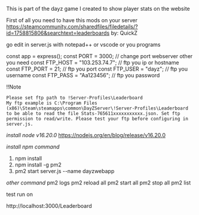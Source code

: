 This is part of the dayz game I created to show player stats on the website

First of all you need to have this mods on your server
https://steamcommunity.com/sharedfiles/filedetails/?id=1758815806&searchtext=leaderboards by: QuickZ

go edit in server.js with notepad++ or vscode or you programs

const app = express();
const PORT = 3000; // change port webserver other you need
const FTP_HOST = "103.253.74.7"; //  ftp you ip or hostname  
const FTP_PORT = 21; // ftp you port 
const FTP_USER = "dayz"; // ftp you username
const FTP_PASS = "Aa123456";  // ftp you password

!!Note
  ```
Please set ftp path to !Server-Profiles\Leaderboard
My ftp example is C:\Program Files (x86)\Steam\steamapps\common\DayZServer\!Server-Profiles\Leaderboard
to be able to read the file Stats-765611xxxxxxxxxxx.json. Set ftp permission to read/write. Please test your ftp before configuring in server.js.
  ```

*install node v16.20.0*
https://nodejs.org/en/blog/release/v16.20.0

*install npm command*
1. npm install
2. npm install -g pm2
3. pm2 start server.js --name dayzwebapp

*other command* 
pm2 logs
pm2 reload all
pm2 start all
pm2 stop all
pm2 list


test run on 

http://localhost:3000/Leaderboard
